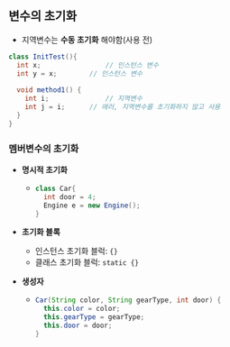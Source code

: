 ## 변수의 초기화

- 지역변수는 **수동 초기화** 해야함(사용 전)

```java
class InitTest(){
  int x;				// 인스턴스 변수
  int y = x;		// 인스턴스 변수
  
  void method1() {
    int i;				// 지역변수
    int j = i;		// 에러, 지역변수를 초기화하지 않고 사용
  }
}
```

### 멤버변수의 초기화

- **명시적 초기화**

  - ````java
    class Car{
      int door = 4;
      Engine e = new Engine();
    }
    ````

- **초기화 블록**

  - 인스턴스 초기화 블럭: `{}`
  - 클래스 초기화 블럭: `static {}`

- **생성자**

  - ```java
    Car(String color, String gearType, int door) {
      this.color = color;
      this.gearType = gearType;
      this.door = door;
    }
    ```

